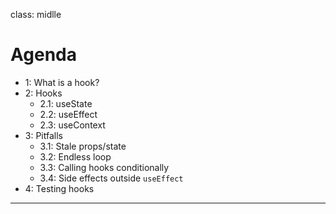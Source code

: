 class: midlle

# Agenda

- 1: What is a hook?
- 2: Hooks
  - 2.1: useState
  - 2.2: useEffect
  - 2.3: useContext
- 3: Pitfalls
  - 3.1: Stale props/state
  - 3.2: Endless loop
  - 3.3: Calling hooks conditionally
  - 3.4: Side effects outside `useEffect`
- 4: Testing hooks

---
